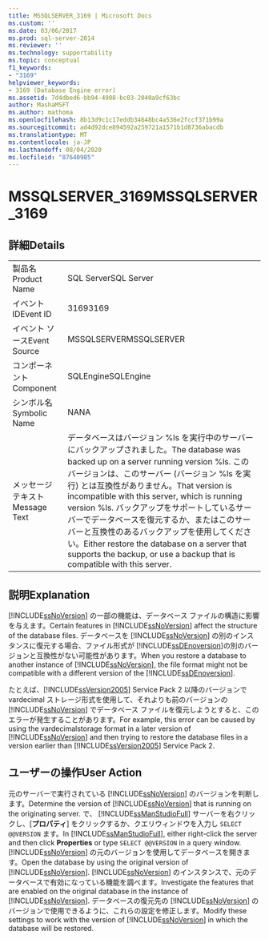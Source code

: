 ```yaml
---
title: MSSQLSERVER_3169 | Microsoft Docs
ms.custom: ''
ms.date: 03/06/2017
ms.prod: sql-server-2014
ms.reviewer: ''
ms.technology: supportability
ms.topic: conceptual
f1_keywords:
- "3169"
helpviewer_keywords:
- 3169 (Database Engine error)
ms.assetid: 7d4dbed6-bb94-4908-bc03-2040a9cf63bc
author: MashaMSFT
ms.author: mathoma
ms.openlocfilehash: 8b13d9c1c17eddb34648bc4a536e2fccf371b99a
ms.sourcegitcommit: ad4d92dce894592a259721a1571b1d8736abacdb
ms.translationtype: MT
ms.contentlocale: ja-JP
ms.lasthandoff: 08/04/2020
ms.locfileid: "87640985"
---
```

# <a name="mssqlserver_3169"></a><span data-ttu-id="29173-102">MSSQLSERVER_3169</span><span class="sxs-lookup"><span data-stu-id="29173-102">MSSQLSERVER_3169</span></span>
    
## <a name="details"></a><span data-ttu-id="29173-103">詳細</span><span class="sxs-lookup"><span data-stu-id="29173-103">Details</span></span>  
  
|||  
|-|-|  
|<span data-ttu-id="29173-104">製品名</span><span class="sxs-lookup"><span data-stu-id="29173-104">Product Name</span></span>|<span data-ttu-id="29173-105">SQL Server</span><span class="sxs-lookup"><span data-stu-id="29173-105">SQL Server</span></span>|  
|<span data-ttu-id="29173-106">イベント ID</span><span class="sxs-lookup"><span data-stu-id="29173-106">Event ID</span></span>|<span data-ttu-id="29173-107">3169</span><span class="sxs-lookup"><span data-stu-id="29173-107">3169</span></span>|  
|<span data-ttu-id="29173-108">イベント ソース</span><span class="sxs-lookup"><span data-stu-id="29173-108">Event Source</span></span>|<span data-ttu-id="29173-109">MSSQLSERVER</span><span class="sxs-lookup"><span data-stu-id="29173-109">MSSQLSERVER</span></span>|  
|<span data-ttu-id="29173-110">コンポーネント</span><span class="sxs-lookup"><span data-stu-id="29173-110">Component</span></span>|<span data-ttu-id="29173-111">SQLEngine</span><span class="sxs-lookup"><span data-stu-id="29173-111">SQLEngine</span></span>|  
|<span data-ttu-id="29173-112">シンボル名</span><span class="sxs-lookup"><span data-stu-id="29173-112">Symbolic Name</span></span>|<span data-ttu-id="29173-113">NA</span><span class="sxs-lookup"><span data-stu-id="29173-113">NA</span></span>|  
|<span data-ttu-id="29173-114">メッセージ テキスト</span><span class="sxs-lookup"><span data-stu-id="29173-114">Message Text</span></span>|<span data-ttu-id="29173-115">データベースはバージョン %ls を実行中のサーバーにバックアップされました。</span><span class="sxs-lookup"><span data-stu-id="29173-115">The database was backed up on a server running version %ls.</span></span> <span data-ttu-id="29173-116">このバージョンは、このサーバー (バージョン %ls を実行) とは互換性がありません。</span><span class="sxs-lookup"><span data-stu-id="29173-116">That version is incompatible with this server, which is running version %ls.</span></span> <span data-ttu-id="29173-117">バックアップをサポートしているサーバーでデータベースを復元するか、またはこのサーバーと互換性のあるバックアップを使用してください。</span><span class="sxs-lookup"><span data-stu-id="29173-117">Either restore the database on a server that supports the backup, or use a backup that is compatible with this server.</span></span>|  
  
## <a name="explanation"></a><span data-ttu-id="29173-118">説明</span><span class="sxs-lookup"><span data-stu-id="29173-118">Explanation</span></span>  
 <span data-ttu-id="29173-119">[!INCLUDE[ssNoVersion](../../includes/ssnoversion-md.md)] の一部の機能は、データベース ファイルの構造に影響を与えます。</span><span class="sxs-lookup"><span data-stu-id="29173-119">Certain features in [!INCLUDE[ssNoVersion](../../includes/ssnoversion-md.md)] affect the structure of the database files.</span></span> <span data-ttu-id="29173-120">データベースを [!INCLUDE[ssNoVersion](../../includes/ssnoversion-md.md)] の別のインスタンスに復元する場合、ファイル形式が [!INCLUDE[ssDEnoversion](../../includes/ssdenoversion-md.md)]の別のバージョンと互換性がない可能性があります。</span><span class="sxs-lookup"><span data-stu-id="29173-120">When you restore a database to another instance of [!INCLUDE[ssNoVersion](../../includes/ssnoversion-md.md)], the file format might not be compatible with a different version of the [!INCLUDE[ssDEnoversion](../../includes/ssdenoversion-md.md)].</span></span>  
  
 <span data-ttu-id="29173-121">たとえば、[!INCLUDE[ssVersion2005](../../includes/ssversion2005-md.md)] Service Pack 2 以降のバージョンで vardecimal ストレージ形式を使用して、それよりも前のバージョンの [!INCLUDE[ssNoVersion](../../includes/ssnoversion-md.md)] でデータベース ファイルを復元しようとすると、このエラーが発生することがあります。</span><span class="sxs-lookup"><span data-stu-id="29173-121">For example, this error can be caused by using the vardecimalstorage format in a later version of [!INCLUDE[ssNoVersion](../../includes/ssnoversion-md.md)] and then trying to restore the database files in a version earlier than [!INCLUDE[ssVersion2005](../../includes/ssversion2005-md.md)] Service Pack 2.</span></span>  
  
## <a name="user-action"></a><span data-ttu-id="29173-122">ユーザーの操作</span><span class="sxs-lookup"><span data-stu-id="29173-122">User Action</span></span>  
 <span data-ttu-id="29173-123">元のサーバーで実行されている [!INCLUDE[ssNoVersion](../../includes/ssnoversion-md.md)] のバージョンを判断します。</span><span class="sxs-lookup"><span data-stu-id="29173-123">Determine the version of [!INCLUDE[ssNoVersion](../../includes/ssnoversion-md.md)] that is running on the originating server.</span></span> <span data-ttu-id="29173-124">で、 [!INCLUDE[ssManStudioFull](../../includes/ssmanstudiofull-md.md)] サーバーを右クリックし、[**プロパティ**] をクリックするか、クエリウィンドウを入力し `SELECT @@VERSION` ます。</span><span class="sxs-lookup"><span data-stu-id="29173-124">In [!INCLUDE[ssManStudioFull](../../includes/ssmanstudiofull-md.md)], either right-click the server and then click **Properties** or type `SELECT @@VERSION` in a query window.</span></span> <span data-ttu-id="29173-125">[!INCLUDE[ssNoVersion](../../includes/ssnoversion-md.md)] の元のバージョンを使用してデータベースを開きます。</span><span class="sxs-lookup"><span data-stu-id="29173-125">Open the database by using the original version of [!INCLUDE[ssNoVersion](../../includes/ssnoversion-md.md)].</span></span> <span data-ttu-id="29173-126">[!INCLUDE[ssNoVersion](../../includes/ssnoversion-md.md)] のインスタンスで、元のデータベースで有効になっている機能を調べます。</span><span class="sxs-lookup"><span data-stu-id="29173-126">Investigate the features that are enabled on the original database in the instance of [!INCLUDE[ssNoVersion](../../includes/ssnoversion-md.md)].</span></span> <span data-ttu-id="29173-127">データベースの復元先の [!INCLUDE[ssNoVersion](../../includes/ssnoversion-md.md)] のバージョンで使用できるように、これらの設定を修正します。</span><span class="sxs-lookup"><span data-stu-id="29173-127">Modify these settings to work with the version of [!INCLUDE[ssNoVersion](../../includes/ssnoversion-md.md)] in which the database will be restored.</span></span>  
  
  
